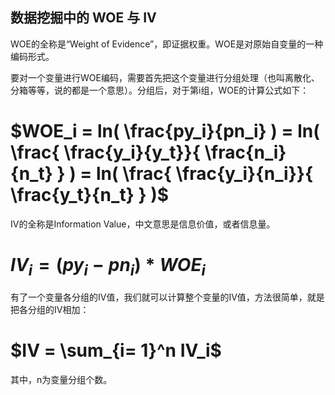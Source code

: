 ##  数据挖掘中的 WOE 与 IV 

WOE的全称是“Weight of Evidence”，即证据权重。WOE是对原始自变量的一种编码形式。

要对一个变量进行WOE编码，需要首先把这个变量进行分组处理（也叫离散化、分箱等等，说的都是一个意思）。分组后，对于第i组，WOE的计算公式如下：


# $WOE_i = ln( \frac{py_i}{pn_i} ) = ln( \frac{ \frac{y_i}{y_t}}{ \frac{n_i}{n_t} } ) = ln( \frac{ \frac{y_i}{n_i}}{ \frac{y_t}{n_t} } )$ 





IV的全称是Information Value，中文意思是信息价值，或者信息量。


# $IV_i = (py_i - pn_i) * WOE_i$


有了一个变量各分组的IV值，我们就可以计算整个变量的IV值，方法很简单，就是把各分组的IV相加：

# $IV = \sum_{i= 1}^n IV_i$

其中，n为变量分组个数。